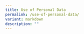 ```yaml
---
title: Use of Personal Data
permalink: /use-of-personal-data/
variant: markdown
description: ""
---
```

